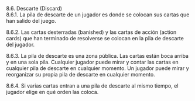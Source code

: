 8.6. Descarte (Discard)  
8.6.1. La pila de descarte de un jugador es donde se colocan sus cartas que han salido del juego.

8.6.2. Las cartas desterradas (banished) y las cartas de acción (action cards) que han terminado de resolverse se colocan en la pila de descarte del jugador.

8.6.3. La pila de descarte es una zona pública. Las cartas están boca arriba y en una sola pila. Cualquier jugador puede mirar y contar las cartas en cualquier pila de descarte en cualquier momento. Un jugador puede mirar y reorganizar su propia pila de descarte en cualquier momento.

8.6.4. Si varias cartas entran a una pila de descarte al mismo tiempo, el jugador elige en qué orden las coloca.
